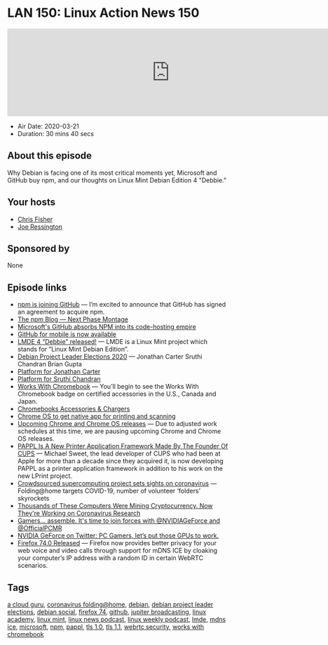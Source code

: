 # LAN 150: Linux Action News 150

<iframe src="https://player.fireside.fm/v2/DAcK9LdX+5UnKhsl7?theme=dark" width="740" height="200" frameborder="0" scrolling="no"></iframe>

* Air Date: 2020-03-21
* Duration: 30 mins 40 secs

## About this episode

Why Debian is facing one of its most critical moments yet, Microsoft and GitHub buy npm, and our thoughts on Linux Mint Debian Edition 4 "Debbie."

## Your hosts
* [Chris Fisher](https://linuxactionnews.com/hosts/chris)
* [Joe Ressington](https://linuxactionnews.com/hosts/joe)

## Sponsored by

None



## Episode links

  * [npm is joining GitHub](https://github.blog/2020-03-16-npm-is-joining-github/ "npm is joining GitHub") — I’m excited to announce that GitHub has signed an agreement to acquire npm.
  * [The npm Blog — Next Phase Montage](https://blog.npmjs.org/post/612764866888007680/next-phase-montage "The npm Blog — Next Phase Montage")
  * [Microsoft's GitHub absorbs NPM into its code-hosting empire](https://www.theregister.co.uk/2020/03/16/microsofts_github_npm/ "Microsoft's GitHub absorbs NPM into its code-hosting empire")
  * [GitHub for mobile is now available](https://github.blog/2020-03-17-github-for-mobile-is-now-available/ "GitHub for mobile is now available")
  * [LMDE 4 “Debbie” released!](https://blog.linuxmint.com/?p=3867 "LMDE 4 “Debbie” released!") — LMDE is a Linux Mint project which stands for “Linux Mint Debian Edition”. 
  * [Debian Project Leader Elections 2020](https://www.debian.org/vote/2020/vote_001 "Debian Project Leader Elections 2020") — Jonathan Carter Sruthi Chandran Brian Gupta
  * [Platform for Jonathan Carter](https://www.debian.org/vote/2020/platforms/jcc "Platform for Jonathan Carter")
  * [Platform for Sruthi Chandran](https://www.debian.org/vote/2020/platforms/srud "Platform for Sruthi Chandran")
  * [Works With Chromebook](https://www.blog.google/products/chromebooks/works-with-chromebook-find-chromebook-accessories/ "Works With Chromebook") — You’ll begin to see the Works With Chromebook badge on certified accessories in the U.S., Canada and Japan. 
  * [Chromebooks Accessories & Chargers](https://www.google.com/chromebook/workswithchromebook/ "Chromebooks Accessories & Chargers")
  * [Chrome OS to get native app for printing and scanning](https://ww.9to5google.com/2020/03/11/chrome-os-native-printing-scanning-app/ "Chrome OS to get native app for printing and scanning")
  * [Upcoming Chrome and Chrome OS releases](https://chromereleases.googleblog.com/2020/03/upcoming-chrome-and-chrome-os-releases.html "Upcoming Chrome and Chrome OS releases") — Due to adjusted work schedules at this time, we are pausing upcoming Chrome and Chrome OS releases. 
  * [PAPPL Is A New Printer Application Framework Made By The Founder Of CUPS](https://www.phoronix.com/scan.php?page=news_item&px=PAPPL-Printer-App-Framework "PAPPL Is A New Printer Application Framework Made By The Founder Of CUPS") — Michael Sweet, the lead developer of CUPS who had been at Apple for more than a decade since they acquired it, is now developing PAPPL as a printer application framework in addition to his work on the new LPrint project.
  * [Crowdsourced supercomputing project sets sights on coronavirus](https://medicine.wustl.edu/news/crowdsourced-supercomputing-project-sets-sights-on-coronavirus/ "Crowdsourced supercomputing project sets sights on coronavirus") — Folding@home targets COVID-19, number of volunteer ‘folders’ skyrockets
  * [Thousands of These Computers Were Mining Cryptocurrency. Now They're Working on Coronavirus Research](https://www.coindesk.com/thousands-of-these-computers-were-mining-cryptocurrency-now-theyre-working-on-coronavirus-research "Thousands of These Computers Were Mining Cryptocurrency. Now They're Working on Coronavirus Research")
  * [Gamers... assemble. It's time to join forces with @NVIDIAGeForce and @OfficialPCMR](https://twitter.com/IntelUK/status/1239922088993062914 "Gamers... assemble. It's time to join forces with @NVIDIAGeForce and @OfficialPCMR")
  * [NVIDIA GeForce on Twitter: PC Gamers, let’s put those GPUs to work. ](https://twitter.com/NVIDIAGeForce/status/1238496311776653312 "NVIDIA GeForce on Twitter: PC Gamers, let’s put those GPUs to work. ")
  * [Firefox 74.0 Released](https://www.mozilla.org/en-US/firefox/74.0/releasenotes/ "Firefox 74.0 Released") — Firefox now provides better privacy for your web voice and video calls through support for mDNS ICE by cloaking your computer’s IP address with a random ID in certain WebRTC scenarios.



## Tags

[a cloud guru](https://linuxactionnews.com/tags/a%20cloud%20guru), [coronavirus folding@home](https://linuxactionnews.com/tags/coronavirus%20folding@home), [debian](https://linuxactionnews.com/tags/debian), [debian project leader elections](https://linuxactionnews.com/tags/debian%20project%20leader%20elections), [debian social](https://linuxactionnews.com/tags/debian%20social), [firefox 74](https://linuxactionnews.com/tags/firefox%2074), [github](https://linuxactionnews.com/tags/github), [jupiter broadcasting](https://linuxactionnews.com/tags/jupiter%20broadcasting), [linux academy](https://linuxactionnews.com/tags/linux%20academy), [linux mint](https://linuxactionnews.com/tags/linux%20mint), [linux news podcast](https://linuxactionnews.com/tags/linux%20news%20podcast), [linux weekly podcast](https://linuxactionnews.com/tags/linux%20weekly%20podcast), [lmde](https://linuxactionnews.com/tags/lmde), [mdns ice](https://linuxactionnews.com/tags/mdns%20ice), [microsoft](https://linuxactionnews.com/tags/microsoft), [npm](https://linuxactionnews.com/tags/npm), [pappl](https://linuxactionnews.com/tags/pappl), [tls 1.0](https://linuxactionnews.com/tags/tls%201.0), [tls 1.1](https://linuxactionnews.com/tags/tls%201.1), [webrtc security](https://linuxactionnews.com/tags/webrtc%20security), [works with chromebook](https://linuxactionnews.com/tags/works%20with%20chromebook)